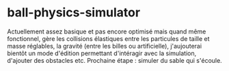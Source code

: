 # ball-physics-simulator
Actuellement assez basique et pas encore optimisé mais quand même  fonctionnel, gère les collisions élastiques entre les particules de taille et masse réglables, la gravité (entre les billes ou artificielle), j'aujouterai bientôt un mode d'édition permettant d'intéragir avec la simulation, d'ajouter des obstacles etc. Prochaine étape : simuler du sable qui s'écoule.
